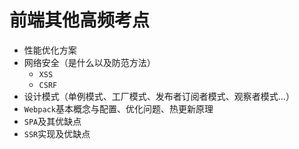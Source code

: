 # 前端其他高频考点

- 性能优化方案
- 网络安全（是什么以及防范方法）
  - `XSS`
  - `CSRF`
- 设计模式（单例模式、工厂模式、发布者订阅者模式、观察者模式...）
- `Webpack`基本概念与配置、优化问题、热更新原理
- `SPA`及其优缺点 
- `SSR`实现及优缺点 

